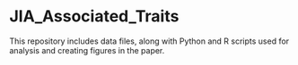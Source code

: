 # JIA_Associated_Traits

This repository includes data files, along with Python and R scripts used for analysis and creating figures in the paper.







